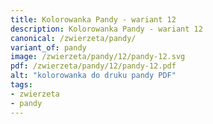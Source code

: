 ```yaml
---
title: Kolorowanka Pandy - wariant 12
description: Kolorowanka Pandy - wariant 12
canonical: /zwierzeta/pandy/
variant_of: pandy
image: /zwierzeta/pandy/12/pandy-12.svg
pdf: /zwierzeta/pandy/12/pandy-12.pdf
alt: "kolorowanka do druku pandy PDF"
tags:
- zwierzeta
- pandy
---
```


